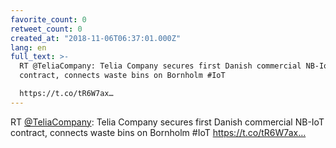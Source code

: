 ```yaml
---
favorite_count: 0
retweet_count: 0
created_at: "2018-11-06T06:37:01.000Z"
lang: en
full_text: >-
  RT @TeliaCompany: Telia Company secures first Danish commercial NB-IoT
  contract, connects waste bins on Bornholm #IoT 

  https://t.co/tR6W7ax…
---
```


RT [@TeliaCompany](https://twitter.com/TeliaCompany): Telia Company secures
first Danish commercial NB-IoT contract, connects waste bins on Bornholm #IoT
https://t.co/tR6W7ax…
